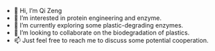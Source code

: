 - 👋 Hi, I’m Qi Zeng
- 👀 I’m interested in protein engineering and enzyme.
- 🌱 I’m currently exploring some plastic-degrading enzymes.
- 💞️ I’m looking to collaborate on the biodegradation of plastics.
- 📫 Just feel free to reach me to discuss some potential cooperation.

<!---
qizeng29/qizeng29 is a ✨ special ✨ repository because its `README.md` (this file) appears on your GitHub profile.
You can click the Preview link to take a look at your changes.
--->

